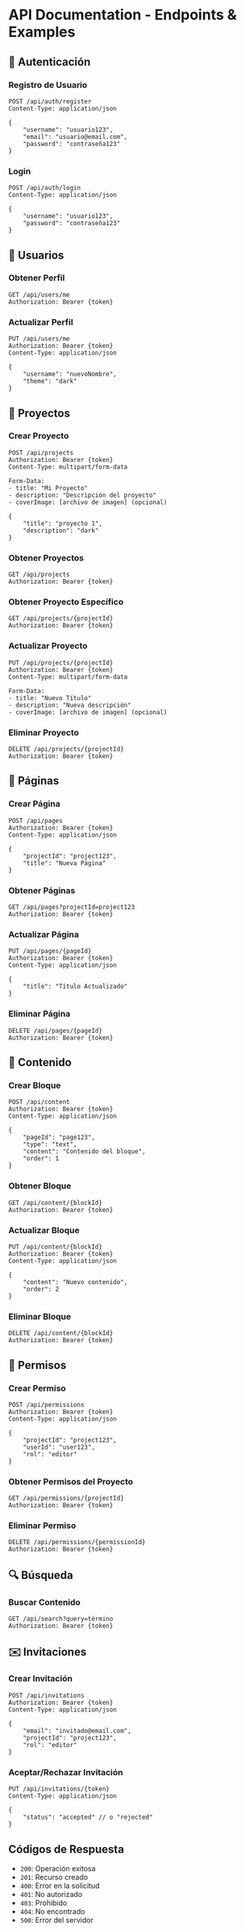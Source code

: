 # API Documentation - Endpoints & Examples

## 🔐 Autenticación

### Registro de Usuario
```http
POST /api/auth/register
Content-Type: application/json

{
    "username": "usuario123",
    "email": "usuario@email.com",
    "password": "contraseña123"
}
```

### Login
```http
POST /api/auth/login
Content-Type: application/json

{
    "username": "usuario123",
    "password": "contraseña123"
}
```

## 👤 Usuarios

### Obtener Perfil
```http
GET /api/users/me
Authorization: Bearer {token}
```

### Actualizar Perfil
```http
PUT /api/users/me
Authorization: Bearer {token}
Content-Type: application/json

{
    "username": "nuevoNombre",
    "theme": "dark"
}
```

## 📁 Proyectos

### Crear Proyecto
```http
POST /api/projects
Authorization: Bearer {token}
Content-Type: multipart/form-data

Form-Data:
- title: "Mi Proyecto"
- description: "Descripción del proyecto"
- coverImage: [archivo de imagen] (opcional)

{
    "title": "proyecto 1",
    "description": "dark"
}
```

### Obtener Proyectos
```http
GET /api/projects
Authorization: Bearer {token}
```

### Obtener Proyecto Específico
```http
GET /api/projects/{projectId}
Authorization: Bearer {token}
```

### Actualizar Proyecto
```http
PUT /api/projects/{projectId}
Authorization: Bearer {token}
Content-Type: multipart/form-data

Form-Data:
- title: "Nuevo Título"
- description: "Nueva descripción"
- coverImage: [archivo de imagen] (opcional)
```

### Eliminar Proyecto
```http
DELETE /api/projects/{projectId}
Authorization: Bearer {token}
```

## 📄 Páginas

### Crear Página
```http
POST /api/pages
Authorization: Bearer {token}
Content-Type: application/json

{
    "projectId": "project123",
    "title": "Nueva Página"
}
```

### Obtener Páginas
```http
GET /api/pages?projectId=project123
Authorization: Bearer {token}
```

### Actualizar Página
```http
PUT /api/pages/{pageId}
Authorization: Bearer {token}
Content-Type: application/json

{
    "title": "Título Actualizado"
}
```

### Eliminar Página
```http
DELETE /api/pages/{pageId}
Authorization: Bearer {token}
```

## 📝 Contenido

### Crear Bloque
```http
POST /api/content
Authorization: Bearer {token}
Content-Type: application/json

{
    "pageId": "page123",
    "type": "text",
    "content": "Contenido del bloque",
    "order": 1
}
```

### Obtener Bloque
```http
GET /api/content/{blockId}
Authorization: Bearer {token}
```

### Actualizar Bloque
```http
PUT /api/content/{blockId}
Authorization: Bearer {token}
Content-Type: application/json

{
    "content": "Nuevo contenido",
    "order": 2
}
```

### Eliminar Bloque
```http
DELETE /api/content/{blockId}
Authorization: Bearer {token}
```

## 🔑 Permisos

### Crear Permiso
```http
POST /api/permissions
Authorization: Bearer {token}
Content-Type: application/json

{
    "projectId": "project123",
    "userId": "user123",
    "rol": "editor"
}
```

### Obtener Permisos del Proyecto
```http
GET /api/permissions/{projectId}
Authorization: Bearer {token}
```

### Eliminar Permiso
```http
DELETE /api/permissions/{permissionId}
Authorization: Bearer {token}
```

## 🔍 Búsqueda

### Buscar Contenido
```http
GET /api/search?query=término
Authorization: Bearer {token}
```

## ✉️ Invitaciones

### Crear Invitación
```http
POST /api/invitations
Authorization: Bearer {token}
Content-Type: application/json

{
    "email": "invitado@email.com",
    "projectId": "project123",
    "rol": "editor"
}
```

### Aceptar/Rechazar Invitación
```http
PUT /api/invitations/{token}
Content-Type: application/json

{
    "status": "accepted" // o "rejected"
}
```

## Códigos de Respuesta

- `200`: Operación exitosa
- `201`: Recurso creado
- `400`: Error en la solicitud
- `401`: No autorizado
- `403`: Prohibido
- `404`: No encontrado
- `500`: Error del servidor